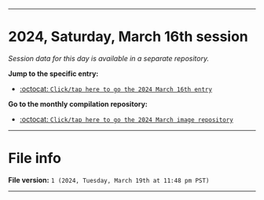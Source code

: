 
***

# 2024, Saturday, March 16th session

_Session data for this day is available in a separate repository._

**Jump to the specific entry:**

- [:octocat: `Click/tap here to go the 2024 March 16th entry`](https://github.com/seanpm2001/SeansLifeArchive_Images_MotorWorld_CarFactory_Y2024_V3/tree/SeansLifeArchive_Images_MotorWorld_CarFactory_Y2024_V3_Main-dev/03_March/16/)

**Go to the monthly compilation repository:**

- [:octocat: `Click/tap here to go the 2024 March image repository`](https://github.com/seanpm2001/SeansLifeArchive_Images_MotorWorld_CarFactory_Y2024_V3/)

***

# File info

**File version:** `1 (2024, Tuesday, March 19th at 11:48 pm PST)`

***
